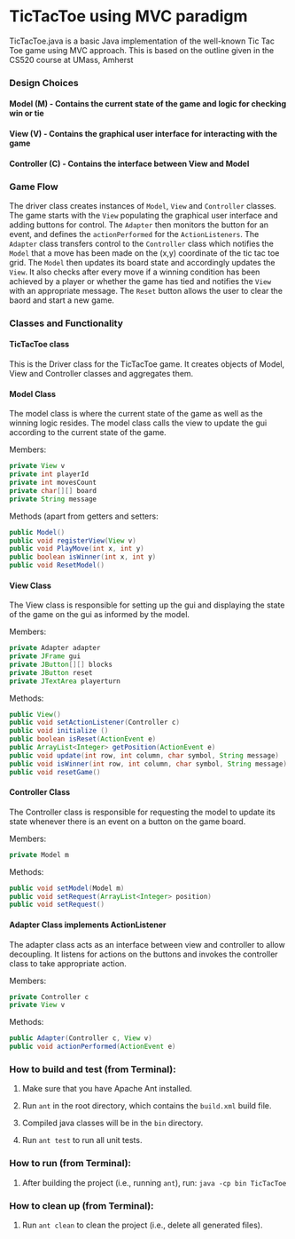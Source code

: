 # TicTacToe using MVC paradigm
TicTacToe.java is a basic Java implementation of the well-known Tic Tac Toe game using MVC approach. This is based on the outline given in the 
CS520 course at UMass, Amherst

### Design Choices
#### Model (M) - Contains the current state of the game and logic for checking win or tie
#### View (V) - Contains the graphical user interface for interacting with the game
#### Controller (C) - Contains the interface between View and Model

### Game Flow

The driver class creates instances of `Model`, `View` and `Controller` classes. The game starts with the `View` populating the graphical user interface and adding buttons for control. The `Adapter` then monitors the button for an event, and defines the `actionPerformed` for the `ActionListeners`. The `Adapter` class transfers control to the `Controller` class which notifies the `Model` that a move has been made on the (x,y) coordinate of the tic tac toe grid. The `Model` then updates its board state and accordingly updates the `View`. It also checks after every move if a winning condition has been achieved by a player or whether the game has tied and notifies the `View` with an appropriate message. The `Reset` button allows the user to clear the baord and start a new game.

### Classes and Functionality

#### TicTacToe class
This is the Driver class for the TicTacToe game. It creates objects of Model, View and Controller classes and aggregates them.

#### Model Class
The model class is where the current state of the game as well as the winning logic resides. The model class calls the view to update the gui according to the current state of the game.

Members:
```java
private View v
private int playerId
private int movesCount
private char[][] board
private String message
```

Methods (apart from getters and setters:
```java
public Model()
public void registerView(View v)
public void PlayMove(int x, int y)
public boolean isWinner(int x, int y)
public void ResetModel()
```

#### View Class
The View class is responsible for setting up the gui and displaying the state of the game on the gui as informed by the model.

Members:
```java
private Adapter adapter
private JFrame gui
private JButton[][] blocks
private JButton reset
private JTextArea playerturn
```

Methods:
```java
public View() 
public void setActionListener(Controller c)
public void initialize ()
public boolean isReset(ActionEvent e) 
public ArrayList<Integer> getPosition(ActionEvent e) 
public void update(int row, int column, char symbol, String message)
public void isWinner(int row, int column, char symbol, String message)
public void resetGame()
```

#### Controller Class
The Controller class is responsible for requesting the model to update its state whenever there is an event on a button on the game board.

Members:
```java
private Model m
```

Methods:
```java
public void setModel(Model m) 
public void setRequest(ArrayList<Integer> position) 
public void setRequest()
```

#### Adapter Class implements ActionListener
The adapter class acts as an interface between view and controller to allow decoupling. It listens for actions on the buttons and invokes the controller class to take appropriate action.

Members:
```java
private Controller c
private View v
```

Methods:
```java
public Adapter(Controller c, View v)
public void actionPerformed(ActionEvent e)
```

### How to build and test (from Terminal):

1. Make sure that you have Apache Ant installed.

2. Run `ant` in the root directory, which contains the `build.xml` build file.

3. Compiled java classes will be in the `bin` directory.

4. Run `ant test` to run all unit tests.

### How to run (from Terminal):

1. After building the project (i.e., running `ant`), run:
   `java -cp bin TicTacToe`

### How to clean up (from Terminal):

1. Run `ant clean` to clean the project (i.e., delete all generated files).
